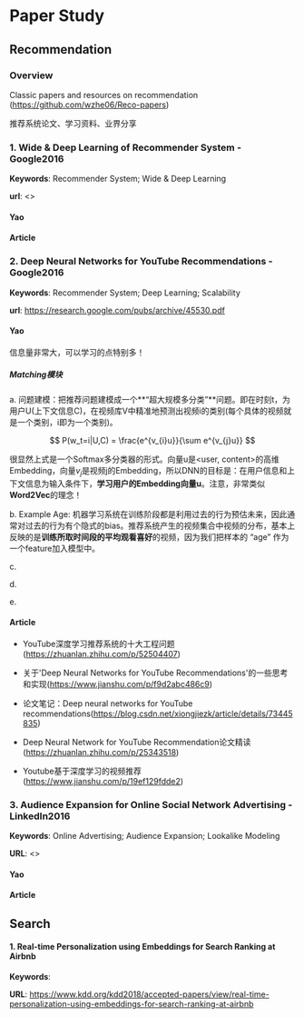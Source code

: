 # Paper Study

## Recommendation

### Overview

Classic papers and resources on recommendation (<https://github.com/wzhe06/Reco-papers>)

推荐系统论文、学习资料、业界分享

### 1. Wide & Deep Learning of Recommender System - Google2016

**Keywords**: Recommender System; Wide & Deep Learning

**url**: <>

#### Yao


#### Article


### 2. Deep Neural Networks for YouTube Recommendations - Google2016

**Keywords**: Recommender System; Deep Learning; Scalability

**url**: <https://research.google.com/pubs/archive/45530.pdf>

#### Yao

信息量非常大，可以学习的点特别多！

##### Matching模块

a. 问题建模：把推荐问题建模成一个**“超大规模多分类”**问题。即在时刻t，为用户U(上下文信息C)，在视频库V中精准地预测出视频i的类别(每个具体的视频就是一个类别，i即为一个类别)。

$$ P(w_t=i|U,C) = \frac{e^{v_{i}u}}{\sum e^{v_{j}u}} $$

很显然上式是一个Softmax多分类器的形式。向量u是\<user, content\>的高维Embedding，向量$v_j$是视频j的Embedding，所以DNN的目标是：在用户信息和上下文信息为输入条件下，**学习用户的Embedding向量u**。注意，非常类似**Word2Vec**的理念！

b. Example Age: 机器学习系统在训练阶段都是利用过去的行为预估未来，因此通常对过去的行为有个隐式的bias。推荐系统产生的视频集合中视频的分布，基本上反映的是**训练所取时间段的平均观看喜好**的视频，因为我们把样本的 “age” 作为一个feature加入模型中。

c. 

d. 

e. 


#### Article

- YouTube深度学习推荐系统的十大工程问题 (<https://zhuanlan.zhihu.com/p/52504407>)

- 关于'Deep Neural Networks for YouTube Recommendations'的一些思考和实现(<https://www.jianshu.com/p/f9d2abc486c9>)

- 论文笔记：Deep neural networks for YouTube recommendations(<https://blog.csdn.net/xiongjiezk/article/details/73445835>)

- Deep Neural Network for YouTube Recommendation论文精读(<https://zhuanlan.zhihu.com/p/25343518>)

- Youtube基于深度学习的视频推荐(<https://www.jianshu.com/p/19ef129fdde2>)


### 3. Audience Expansion for Online Social Network Advertising - LinkedIn2016

**Keywords**: Online Advertising; Audience Expansion; Lookalike Modeling

**URL**: <>

#### Yao


#### Article



## Search

#### 1. Real-time Personalization using Embeddings for Search Ranking at Airbnb

**Keywords**:

**URL**: <https://www.kdd.org/kdd2018/accepted-papers/view/real-time-personalization-using-embeddings-for-search-ranking-at-airbnb>